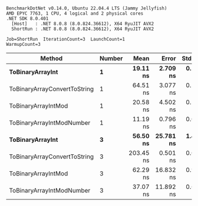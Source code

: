 ```

BenchmarkDotNet v0.14.0, Ubuntu 22.04.4 LTS (Jammy Jellyfish)
AMD EPYC 7763, 1 CPU, 4 logical and 2 physical cores
.NET SDK 8.0.401
  [Host]   : .NET 8.0.8 (8.0.824.36612), X64 RyuJIT AVX2
  ShortRun : .NET 8.0.8 (8.0.824.36612), X64 RyuJIT AVX2

Job=ShortRun  IterationCount=3  LaunchCount=1  
WarmupCount=3  

```
| Method                       | Number | Mean      | Error     | StdDev   | Min       | Max       | Gen0   | Allocated |
|----------------------------- |------- |----------:|----------:|---------:|----------:|----------:|-------:|----------:|
| **ToBinaryArrayInt**             | **1**      |  **19.11 ns** |  **2.709 ns** | **0.149 ns** |  **18.99 ns** |  **19.28 ns** | **0.0004** |      **32 B** |
| ToBinaryArrayConvertToString | 1      |  64.51 ns |  3.077 ns | 0.169 ns |  64.39 ns |  64.71 ns | 0.0011 |      96 B |
| ToBinaryArrayIntMod          | 1      |  20.58 ns |  4.502 ns | 0.247 ns |  20.40 ns |  20.86 ns | 0.0004 |      32 B |
| ToBinaryArrayIntModNumber    | 1      |  11.19 ns |  0.796 ns | 0.044 ns |  11.14 ns |  11.22 ns | 0.0004 |      32 B |
| **ToBinaryArrayInt**             | **3**      |  **56.50 ns** | **25.781 ns** | **1.413 ns** |  **55.41 ns** |  **58.10 ns** | **0.0011** |      **96 B** |
| ToBinaryArrayConvertToString | 3      | 203.45 ns |  0.501 ns | 0.027 ns | 203.42 ns | 203.48 ns | 0.0033 |     296 B |
| ToBinaryArrayIntMod          | 3      |  62.29 ns | 16.832 ns | 0.923 ns |  61.64 ns |  63.35 ns | 0.0011 |      96 B |
| ToBinaryArrayIntModNumber    | 3      |  37.07 ns | 11.892 ns | 0.652 ns |  36.63 ns |  37.81 ns | 0.0011 |      96 B |
